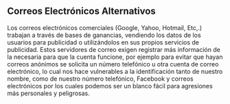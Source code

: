 ## Correos Electrónicos Alternativos

Los correos electrónicos comerciales (Google, Yahoo, Hotmail, Etc,.) trabajan a través de bases de ganancias, vendiendo los datos de los usuarios para publicidad o utilizándolos en sus propios servicios de publicidad. Estos servidores de correo exigen registrar más información de la necesaria para que la cuenta funcione, por ejemplo para evitar que hayan correos anónimos se solicita un número telefónico u otra cuenta de correo electrónico, lo cual nos hace vulnerables a la identificación tanto de nuestro nombre, como de nuestro número telefónico, Facebook y correos electrónicos por los cuales podemos ser un blanco fácil para agresiones más  personales y peligrosas.
